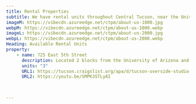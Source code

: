 ```yaml
---
title: Rental Properties
subtitle: We have rental units throughout Central Tucson, near the University of Arizona. See available units below or <a class="link dim" href="/contact">contact us</a> with questions or to apply.
imageM: https://vibecdn.azureedge.net/ctpm/about-us-1000.jpg
webpM: https://vibecdn.azureedge.net/ctpm/about-us-1000.webp
imageL: https://vibecdn.azureedge.net/ctpm/about-us-2000.jpg
webpL: https://vibecdn.azureedge.net/ctpm/about-us-2000.webp
Heading: Available Rental Units
property: 
    - name: 725 East 5th Street
      description: Located 2 blocks from the University of Arizona and less than a 5-minute car ride from 4th Ave, Downtown and Banner Medical, this oversized studio has a wall A/C unit, coin laundry onsite and includes 1 on-site parking space. Landlord pays for water, sewer and trash. Tenant will pay for all other utilities. 
      units: "3"
      URL1: https://tucson.craigslist.org/apa/d/tucson-overside-studio-1-block-from-of/7188041125.html
      URL2: https://youtu.be/SMPK3STLyAI

    

---
```




